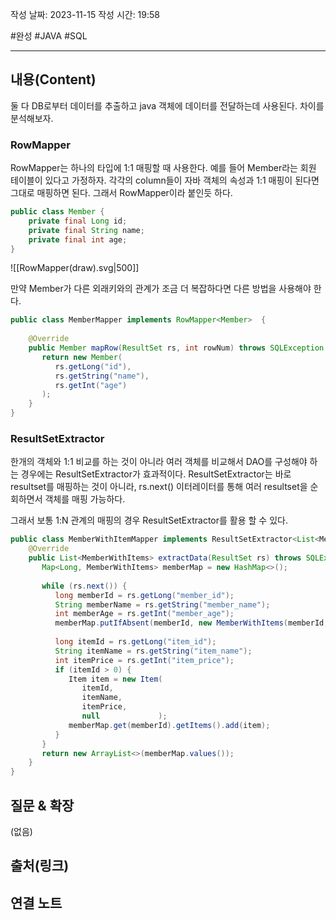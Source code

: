 작성 날짜: 2023-11-15
작성 시간: 19:58

 #완성 #JAVA #SQL 

----
## 내용(Content)

둘 다 DB로부터 데이터를 추출하고 java 객체에 데이터를 전달하는데 사용된다. 차이를 분석해보자.

### RowMapper

RowMapper는 하나의 타입에 1:1 매핑할 때 사용한다. 예를 들어 Member라는 회원 테이블이 있다고 가정하자. 각각의 column들이 자바 객체의 속성과 1:1 매핑이 된다면 그대로 매핑하면 된다. 그래서 RowMapper이라 붙인듯 하다.

```java
public class Member {
	private final Long id;
	private final String name;
	private final int age;
}
```

![[RowMapper(draw).svg|500]]


만약 Member가 다른 외래키와의 관계가 조금 더 복잡하다면 다른 방법을 사용해야 한다.

```java
public class MemberMapper implements RowMapper<Member>  {  
  
    @Override  
    public Member mapRow(ResultSet rs, int rowNum) throws SQLException {  
       return new Member(  
          rs.getLong("id"),  
          rs.getString("name"),  
          rs.getInt("age")  
       );  
    }  
}
```

### ResultSetExtractor

한개의 객체와 1:1 비교를 하는 것이 아니라 여러 객체를 비교해서 DAO를 구성해야 하는 경우에는 ResultSetExtractor가 효과적이다. ResultSetExtractor는 바로 resultset를 매핑하는 것이 아니라, rs.next() 이터레이터를 통해 여러 resultset을 순회하면서 객체를 매핑 가능하다. 

그래서 보통 1:N 관계의 매핑의 경우 ResultSetExtractor를 활용 할 수 있다.

```java
public class MemberWithItemMapper implements ResultSetExtractor<List<MemberWithItems>> {  
    @Override  
    public List<MemberWithItems> extractData(ResultSet rs) throws SQLException, DataAccessException {  
       Map<Long, MemberWithItems> memberMap = new HashMap<>();  
  
       while (rs.next()) {  
          long memberId = rs.getLong("member_id");  
          String memberName = rs.getString("member_name");  
          int memberAge = rs.getInt("member_age");  
          memberMap.putIfAbsent(memberId, new MemberWithItems(memberId, memberName, memberAge, new ArrayList<>()));  
  
          long itemId = rs.getLong("item_id");  
          String itemName = rs.getString("item_name");  
          int itemPrice = rs.getInt("item_price");  
          if (itemId > 0) {  
             Item item = new Item(  
                itemId,  
                itemName,  
                itemPrice,  
                null             );  
             memberMap.get(memberId).getItems().add(item);  
          }  
       }  
       return new ArrayList<>(memberMap.values());  
    }  
}
```

## 질문 & 확장

(없음)

## 출처(링크)


## 연결 노트










